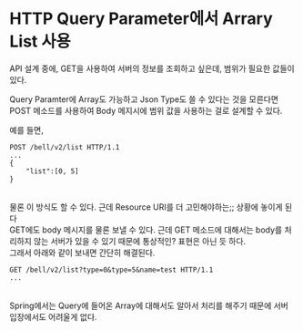 # HTTP Query Parameter에서 Arrary List 사용

API 설계 중에, GET을 사용하여 서버의 정보를 조회하고 싶은데, 범위가 필요한 값들이 있다.
<br>

Query Paramter에 Array도 가능하고 Json Type도 쓸 수 있다는 것을 모른다면 POST 메소드를 사용하여 Body 메지시에 범위 값을 사용하는 걸로 설계할 수 있다.

예를 들면,

```http
POST /bell/v2/list HTTP/1.1
...
{
    "list":[0, 5]
}
```

<br>
물론 이 방식도 할 수 있다. 근데 Resource URI를 더 고민해야하는;; 상황에 놓이게 된다
<br>
GET에도 body 메시지를 물론 보낼 수 있다.
근데 GET 메소드에 대해서는 body를 처리하지 않는 서버가 있을 수 있기 때문에 통상적인? 표현은 아닌 듯 하다.

<br>
그래서 아래와 같이 보내면 간단히 해결된다. 

```http
GET /bell/v2/list?type=0&type=5&name=test HTTP/1.1
...
```
<br>
Spring에서는 Query에 들어온 Array에 대해서도 알아서 처리를 해주기 때문에 서버 입장에서도 어려울게 없다.